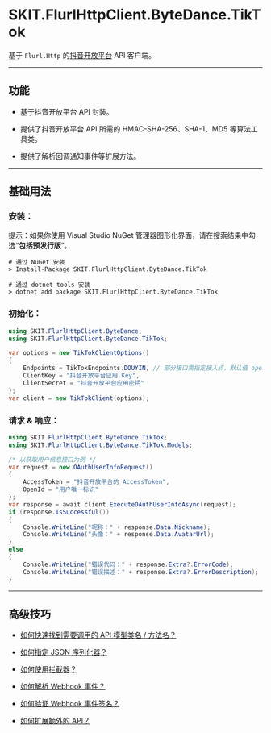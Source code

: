 ﻿# SKIT.FlurlHttpClient.ByteDance.TikTok

基于 `Flurl.Http` 的[抖音开放平台](https://open.douyin.com/platform) API 客户端。

---

## 功能

-   基于抖音开放平台 API 封装。

-   提供了抖音开放平台 API 所需的 HMAC-SHA-256、SHA-1、MD5 等算法工具类。

-   提供了解析回调通知事件等扩展方法。

---

## 基础用法

### 安装：

提示：如果你使用 Visual Studio NuGet 管理器图形化界面，请在搜索结果中勾选“**包括预发行版**”。

```shell
# 通过 NuGet 安装
> Install-Package SKIT.FlurlHttpClient.ByteDance.TikTok

# 通过 dotnet-tools 安装
> dotnet add package SKIT.FlurlHttpClient.ByteDance.TikTok
```

### 初始化：

```csharp
using SKIT.FlurlHttpClient.ByteDance;
using SKIT.FlurlHttpClient.ByteDance.TikTok;

var options = new TikTokClientOptions()
{
    Endpoints = TikTokEndpoints.DOUYIN, // 部分接口需指定接入点，默认值 open.douyin.com
    ClientKey = "抖音开放平台应用 Key",
    ClientSecret = "抖音开放平台应用密钥"
};
var client = new TikTokClient(options);
```

### 请求 & 响应：

```csharp
using SKIT.FlurlHttpClient.ByteDance.TikTok;
using SKIT.FlurlHttpClient.ByteDance.TikTok.Models;

/* 以获取用户信息接口为例 */
var request = new OAuthUserInfoRequest()
{
    AccessToken = "抖音开放平台的 AccessToken",
    OpenId = "用户唯一标识"
};
var response = await client.ExecuteOAuthUserInfoAsync(request);
if (response.IsSuccessful())
{
    Console.WriteLine("昵称：" + response.Data.Nickname);
    Console.WriteLine("头像：" + response.Data.AvatarUrl);
}
else
{
    Console.WriteLine("错误代码：" + response.Extra?.ErrorCode);
    Console.WriteLine("错误描述：" + response.Extra?.ErrorDescription);
}
```

---

## 高级技巧

-   [如何快速找到需要调用的 API 模型类名 / 方法名？](./Advanced_ModelDefinition.md)

-   [如何指定 JSON 序列化器？](./Advanced_JsonSerializer.md)

-   [如何使用拦截器？](./Advanced_Interceptor.md)

-   [如何解析 Webhook 事件？](./Advanced_EventDataDeserialization.md)

-   [如何验证 Webhook 事件签名？](./Advanced_EventDataSignatureVerification.md)

-   [如何扩展额外的 API？](./Advanced_Extensions.md)

